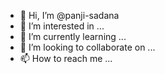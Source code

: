 - 👋 Hi, I’m @panji-sadana
- 👀 I’m interested in ...
- 🌱 I’m currently learning ...
- 💞️ I’m looking to collaborate on ...
- 📫 How to reach me ...

<!---
panji-sadana/panji-sadana is a ✨ special ✨ repository because its `README.md` (this file) appears on your GitHub profile.
You can click the Preview link to take a look at your changes.
--->
